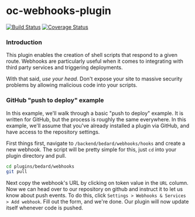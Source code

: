 # oc-webhooks-plugin

[![Build Status](https://travis-ci.org/scottbedard/oc-webhooks-plugin.svg?branch=master)](https://travis-ci.org/scottbedard/oc-webhooks-plugin)
[![Coverage Status](https://coveralls.io/repos/github/scottbedard/oc-webhooks-plugin/badge.svg?branch=master)](https://coveralls.io/github/scottbedard/oc-webhooks-plugin?branch=master)

<a name="introduction"></a>
### Introduction
This plugin enables the creation of shell scripts that respond to a given route. Webhooks are particularly useful when it comes to integrating with third party services and triggering deployments.

With that said, _use your head_. Don't expose your site to massive security problems by allowing malicious code into your scripts.

<a name="github-push-to-deploy"></a>
### GitHub "push to deploy" example

In this example, we'll walk through a basic "push to deploy" example. It is written for GitHub, but the process is roughly the same everywhere. In this example, we'll assume that you've already installed a plugin via GitHub, and have access to the repository settings.

First things first, navigate to `/backend/bedard/webhooks/hooks` and create a new webhook. The script will be pretty simple for this, just `cd` into your plugin directory and pull.

```bash
cd plugins/bedard/webhooks
git pull
```

Next copy the webhook's URL by clicking on token value in the `URL` column. Now we can head over to our repository on github and instruct it to let us know about push events. To do this, click `Settings > Webhooks & Services > Add webhook`. Fill out the form, and we're done. Our plugin will now update itself whenever code is pushed.
